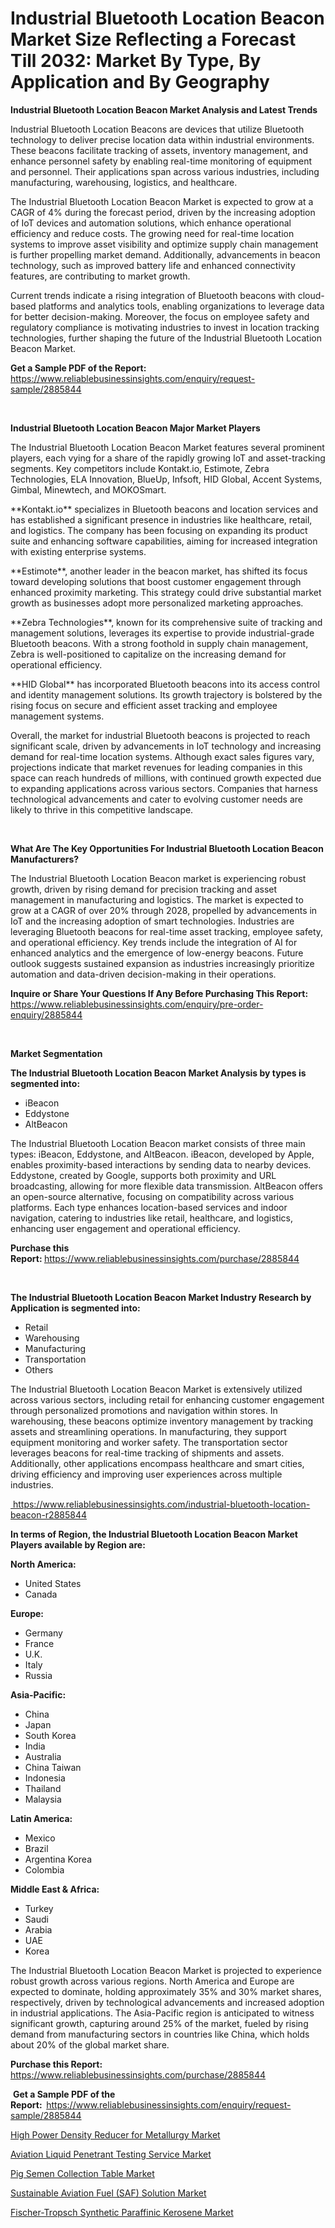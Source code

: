 <p><h1>Industrial Bluetooth Location Beacon Market Size Reflecting a Forecast Till 2032: Market By Type, By Application and By Geography</h1></p><p><strong>Industrial Bluetooth Location Beacon Market Analysis and Latest Trends</strong></p>
<p><p>Industrial Bluetooth Location Beacons are devices that utilize Bluetooth technology to deliver precise location data within industrial environments. These beacons facilitate tracking of assets, inventory management, and enhance personnel safety by enabling real-time monitoring of equipment and personnel. Their applications span across various industries, including manufacturing, warehousing, logistics, and healthcare.</p><p>The Industrial Bluetooth Location Beacon Market is expected to grow at a CAGR of 4% during the forecast period, driven by the increasing adoption of IoT devices and automation solutions, which enhance operational efficiency and reduce costs. The growing need for real-time location systems to improve asset visibility and optimize supply chain management is further propelling market demand. Additionally, advancements in beacon technology, such as improved battery life and enhanced connectivity features, are contributing to market growth.</p><p>Current trends indicate a rising integration of Bluetooth beacons with cloud-based platforms and analytics tools, enabling organizations to leverage data for better decision-making. Moreover, the focus on employee safety and regulatory compliance is motivating industries to invest in location tracking technologies, further shaping the future of the Industrial Bluetooth Location Beacon Market.</p></p>
<p><strong>Get a Sample PDF of the Report:&nbsp;</strong> <a href="https://www.reliablebusinessinsights.com/enquiry/request-sample/2885844?utm_campaign=75&utm_medium=2&utm_source=Github&utm_content=ia&utm_term=13032025&utm_id=industrial-bluetooth-location-beacon">https://www.reliablebusinessinsights.com/enquiry/request-sample/2885844</a></p>
<p>&nbsp;</p>
<p><strong>Industrial Bluetooth Location Beacon Major Market Players</strong></p>
<p><p>The Industrial Bluetooth Location Beacon Market features several prominent players, each vying for a share of the rapidly growing IoT and asset-tracking segments. Key competitors include Kontakt.io, Estimote, Zebra Technologies, ELA Innovation, BlueUp, Infsoft, HID Global, Accent Systems, Gimbal, Minewtech, and MOKOSmart.</p><p>**Kontakt.io** specializes in Bluetooth beacons and location services and has established a significant presence in industries like healthcare, retail, and logistics. The company has been focusing on expanding its product suite and enhancing software capabilities, aiming for increased integration with existing enterprise systems. </p><p>**Estimote**, another leader in the beacon market, has shifted its focus toward developing solutions that boost customer engagement through enhanced proximity marketing. This strategy could drive substantial market growth as businesses adopt more personalized marketing approaches.</p><p>**Zebra Technologies**, known for its comprehensive suite of tracking and management solutions, leverages its expertise to provide industrial-grade Bluetooth beacons. With a strong foothold in supply chain management, Zebra is well-positioned to capitalize on the increasing demand for operational efficiency.</p><p>**HID Global** has incorporated Bluetooth beacons into its access control and identity management solutions. Its growth trajectory is bolstered by the rising focus on secure and efficient asset tracking and employee management systems.</p><p>Overall, the market for industrial Bluetooth beacons is projected to reach significant scale, driven by advancements in IoT technology and increasing demand for real-time location systems. Although exact sales figures vary, projections indicate that market revenues for leading companies in this space can reach hundreds of millions, with continued growth expected due to expanding applications across various sectors. Companies that harness technological advancements and cater to evolving customer needs are likely to thrive in this competitive landscape.</p></p>
<p>&nbsp;</p>
<p><strong>What Are The Key Opportunities For Industrial Bluetooth Location Beacon Manufacturers?</strong></p>
<p><p>The Industrial Bluetooth Location Beacon market is experiencing robust growth, driven by rising demand for precision tracking and asset management in manufacturing and logistics. The market is expected to grow at a CAGR of over 20% through 2028, propelled by advancements in IoT and the increasing adoption of smart technologies. Industries are leveraging Bluetooth beacons for real-time asset tracking, employee safety, and operational efficiency. Key trends include the integration of AI for enhanced analytics and the emergence of low-energy beacons. Future outlook suggests sustained expansion as industries increasingly prioritize automation and data-driven decision-making in their operations.</p></p>
<p><strong>Inquire or Share Your Questions If Any Before Purchasing This Report:</strong> <a href="https://www.reliablebusinessinsights.com/enquiry/pre-order-enquiry/2885844?utm_campaign=75&utm_medium=2&utm_source=Github&utm_content=ia&utm_term=13032025&utm_id=industrial-bluetooth-location-beacon">https://www.reliablebusinessinsights.com/enquiry/pre-order-enquiry/2885844</a></p>
<p>&nbsp;</p>
<p><strong>Market Segmentation</strong></p>
<p><strong>The Industrial Bluetooth Location Beacon Market Analysis by types is segmented into:</strong></p>
<p><ul><li>iBeacon</li><li>Eddystone</li><li>AltBeacon</li></ul></p>
<p><p>The Industrial Bluetooth Location Beacon market consists of three main types: iBeacon, Eddystone, and AltBeacon. iBeacon, developed by Apple, enables proximity-based interactions by sending data to nearby devices. Eddystone, created by Google, supports both proximity and URL broadcasting, allowing for more flexible data transmission. AltBeacon offers an open-source alternative, focusing on compatibility across various platforms. Each type enhances location-based services and indoor navigation, catering to industries like retail, healthcare, and logistics, enhancing user engagement and operational efficiency.</p></p>
<p><strong>Purchase this Report:&nbsp;</strong><a href="https://www.reliablebusinessinsights.com/purchase/2885844?utm_campaign=75&utm_medium=2&utm_source=Github&utm_content=ia&utm_term=13032025&utm_id=industrial-bluetooth-location-beacon">https://www.reliablebusinessinsights.com/purchase/2885844</a></p>
<p>&nbsp;</p>
<p><strong>The Industrial Bluetooth Location Beacon Market Industry Research by Application is segmented into:</strong></p>
<p><ul><li>Retail</li><li>Warehousing</li><li>Manufacturing</li><li>Transportation</li><li>Others</li></ul></p>
<p><p>The Industrial Bluetooth Location Beacon Market is extensively utilized across various sectors, including retail for enhancing customer engagement through personalized promotions and navigation within stores. In warehousing, these beacons optimize inventory management by tracking assets and streamlining operations. In manufacturing, they support equipment monitoring and worker safety. The transportation sector leverages beacons for real-time tracking of shipments and assets. Additionally, other applications encompass healthcare and smart cities, driving efficiency and improving user experiences across multiple industries.</p></p>
<p><a href="https://www.reliablebusinessinsights.com/industrial-bluetooth-location-beacon-r2885844?utm_campaign=75&utm_medium=2&utm_source=Github&utm_content=ia&utm_term=13032025&utm_id=industrial-bluetooth-location-beacon">&nbsp;https://www.reliablebusinessinsights.com/industrial-bluetooth-location-beacon-r2885844</a></p>
<p><strong>In terms of Region, the Industrial Bluetooth Location Beacon Market Players available by Region are:</strong></p>
<p>
    <p> <strong> North America: </strong>
        <ul>
            <li>United States</li>
            <li>Canada</li>
        </ul>
        </p> 
    <p> <strong> Europe: </strong>
        <ul>
            <li>Germany</li>
            <li>France</li>
            <li>U.K.</li>
            <li>Italy</li>
            <li>Russia</li>
        </ul>
        </p> 
    <p> <strong> Asia-Pacific: </strong>
        <ul>
            <li>China</li>
            <li>Japan</li>
            <li>South Korea</li>
            <li>India</li>
            <li>Australia</li>
            <li>China Taiwan</li>
            <li>Indonesia</li>
            <li>Thailand</li>
            <li>Malaysia</li>
        </ul>
        </p> 
    <p> <strong> Latin America: </strong>
        <ul>
            <li>Mexico</li>
            <li>Brazil</li>
            <li>Argentina Korea</li>
            <li>Colombia</li>
        </ul>
        </p> 
    <p> <strong> Middle East & Africa: </strong>
        <ul>
            <li>Turkey</li>
            <li>Saudi</li>
            <li>Arabia</li>
            <li>UAE</li>
            <li>Korea</li>
        </ul>
    </p>
    </p>
<p><p>The Industrial Bluetooth Location Beacon Market is projected to experience robust growth across various regions. North America and Europe are expected to dominate, holding approximately 35% and 30% market shares, respectively, driven by technological advancements and increased adoption in industrial applications. The Asia-Pacific region is anticipated to witness significant growth, capturing around 25% of the market, fueled by rising demand from manufacturing sectors in countries like China, which holds about 20% of the global market share.</p></p>
<p><strong>Purchase this Report: </strong><a href="https://www.reliablebusinessinsights.com/purchase/2885844?utm_campaign=75&utm_medium=2&utm_source=Github&utm_content=ia&utm_term=13032025&utm_id=industrial-bluetooth-location-beacon">https://www.reliablebusinessinsights.com/purchase/2885844</a></p>
<p>&nbsp;<strong>Get a Sample PDF of the Report:&nbsp;&nbsp;</strong><a href="https://www.reliablebusinessinsights.com/enquiry/request-sample/2885844?utm_campaign=75&utm_medium=2&utm_source=Github&utm_content=ia&utm_term=13032025&utm_id=industrial-bluetooth-location-beacon">https://www.reliablebusinessinsights.com/enquiry/request-sample/2885844</a></p>
<p><strong></strong></p>
<p><p><a href="https://github.com/trossdushi7u/Market-Research-Report-List-1/blob/main/high-power-density-reducer-for-metallurgy-market.md?utm_campaign=75&utm_medium=2&utm_source=Github&utm_content=ia&utm_term=13032025&utm_id=industrial-bluetooth-location-beacon">High Power Density Reducer for Metallurgy Market</a></p><p><a href="https://github.com/cernkomlkawi/Market-Research-Report-List-1/blob/main/aviation-liquid-penetrant-testing-service-market.md?utm_campaign=75&utm_medium=2&utm_source=Github&utm_content=ia&utm_term=13032025&utm_id=industrial-bluetooth-location-beacon">Aviation Liquid Penetrant Testing Service Market</a></p><p><a href="https://github.com/godutetraeva/Market-Research-Report-List-1/blob/main/pig-semen-collection-table-market.md?utm_campaign=75&utm_medium=2&utm_source=Github&utm_content=ia&utm_term=13032025&utm_id=industrial-bluetooth-location-beacon">Pig Semen Collection Table Market</a></p><p><a href="https://github.com/abuegalawixo/Market-Research-Report-List-1/blob/main/sustainable-aviation-fuel-saf-solution-market.md?utm_campaign=75&utm_medium=2&utm_source=Github&utm_content=ia&utm_term=13032025&utm_id=industrial-bluetooth-location-beacon">Sustainable Aviation Fuel (SAF) Solution Market</a></p><p><a href="https://github.com/farjonazemi7/Market-Research-Report-List-1/blob/main/fischer-tropsch-synthetic-paraffinic-kerosene-market.md?utm_campaign=75&utm_medium=2&utm_source=Github&utm_content=ia&utm_term=13032025&utm_id=industrial-bluetooth-location-beacon">Fischer-Tropsch Synthetic Paraffinic Kerosene Market</a></p></p>